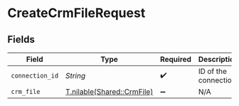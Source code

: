 # CreateCrmFileRequest


## Fields

| Field                                                        | Type                                                         | Required                                                     | Description                                                  |
| ------------------------------------------------------------ | ------------------------------------------------------------ | ------------------------------------------------------------ | ------------------------------------------------------------ |
| `connection_id`                                              | *String*                                                     | :heavy_check_mark:                                           | ID of the connection                                         |
| `crm_file`                                                   | [T.nilable(Shared::CrmFile)](../../models/shared/crmfile.md) | :heavy_minus_sign:                                           | N/A                                                          |